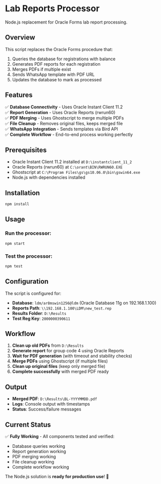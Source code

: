 # Lab Reports Processor

Node.js replacement for Oracle Forms lab report processing.

## Overview

This script replaces the Oracle Forms procedure that:
1. Queries the database for registrations with balance
2. Generates PDF reports for each registration
3. Merges PDFs if multiple exist
4. Sends WhatsApp template with PDF URL
5. Updates the database to mark as processed

## Features

✅ **Database Connectivity** - Uses Oracle Instant Client 11.2  
✅ **Report Generation** - Uses Oracle Reports (rwrun60)  
✅ **PDF Merging** - Uses Ghostscript to merge multiple PDFs  
✅ **File Cleanup** - Removes original files, keeps merged file  
✅ **WhatsApp Integration** - Sends templates via Bird API  
✅ **Complete Workflow** - End-to-end process working perfectly  

## Prerequisites

- Oracle Instant Client 11.2 installed at `D:\instantclient_11_2`
- Oracle Reports (rwrun60) at `C:\orant\BIN\RWRUN60.EXE`
- Ghostscript at `C:\Program Files\gs\gs10.06.0\bin\gswin64.exe`
- Node.js with dependencies installed

## Installation

```bash
npm install
```

## Usage

### Run the processor:
```bash
npm start
```

### Test the processor:
```bash
npm test
```

## Configuration

The script is configured for:
- **Database**: `ldm/ar8mswin1256@ldm` (Oracle Database 11g on 192.168.1.100)
- **Reports Path**: `\\192.168.1.100\LDM\new_test.rep`
- **Results Folder**: `D:\Results`
- **Test Reg Key**: `2000000390611`

## Workflow

1. **Clean up old PDFs** from `D:\Results`
2. **Generate report** for group code 4 using Oracle Reports
3. **Wait for PDF generation** (with timeout and stability checks)
4. **Merge PDFs** using Ghostscript (if multiple files)
5. **Clean up original files** (keep only merged file)
6. **Complete successfully** with merged PDF ready

## Output

- **Merged PDF**: `D:\Results\BL-YYYYMMDD.pdf`
- **Logs**: Console output with timestamps
- **Status**: Success/failure messages

## Current Status

✅ **Fully Working** - All components tested and verified:
- Database queries working
- Report generation working  
- PDF merging working
- File cleanup working
- Complete workflow working

The Node.js solution is **ready for production use**! 🎉